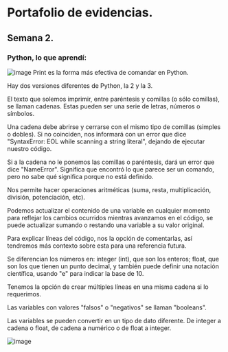 # Portafolio de evidencias.

## Semana 2.

### Python, lo que aprendí: 
![image](https://user-images.githubusercontent.com/109629371/180621275-ed33b12f-fee2-4670-86f1-79db4d5aac07.png)
Print es la forma más efectiva de comandar en Python.

Hay dos versiones diferentes de Python, la 2 y la 3.

El texto que solemos imprimir, entre paréntesis y comillas (o sólo comillas), se llaman cadenas. Estas pueden ser una serie de letras, números o símbolos.

Una cadena debe abrirse y cerrarse con el mismo tipo de comillas (simples o dobles). Si no coinciden, nos informará con un error que dice "SyntaxError: EOL while scanning a string literal", dejando de ejecutar nuestro código.

Si a la cadena no le ponemos las comillas o paréntesis, dará un error que dice "NameError". Significa que encontró lo que parece ser un comando, pero no sabe qué significa porque no está definido.

Nos permite hacer operaciones aritméticas (suma, resta, multiplicación, división, potenciación, etc).

Podemos actualizar el contenido de una variable en cualquier momento para reflejar los cambios ocurridos mientras avanzamos en el código, se puede actualizar sumando o restando una variable a su valor original.

Para explicar líneas del código, nos la opción de comentarlas, así tendremos más contexto sobre esta para una referencia futura.

Se diferencian los números en: integer (int), que son los enteros; float, que son los que tienen un punto decimal, y también puede definir una notación científica, usando "e" para indicar la base de 10.

Tenemos la opción de crear múltiples líneas en una misma cadena si lo requerimos.

Las variables con valores "falsos" o "negativos" se llaman "booleans".

Las variables se pueden convertir en un tipo de dato diferente. De integer a cadena o float, de cadena a numérico o de float a integer.

![image](https://user-images.githubusercontent.com/109629371/180620857-ed06b040-9ae4-4b1e-965e-251cecd2be5d.png)
